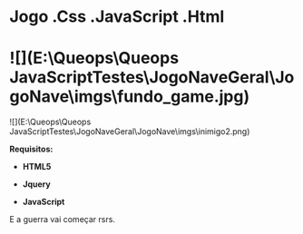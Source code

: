 # Jogo .Css .JavaScript .Html

# 

# ![](E:\Queops\Queops JavaScriptTestes\JogoNaveGeral\JogoNave\imgs\fundo_game.jpg)
![](E:\Queops\Queops JavaScriptTestes\JogoNaveGeral\JogoNave\imgs\inimigo2.png)

**Requisitos:**

* **HTML5**

* **Jquery**

* **JavaScript**

  

E a guerra vai começar rsrs.